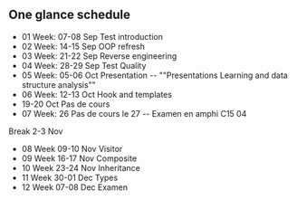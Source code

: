 ## One glance schedule

- 01 Week: 07-08 Sep Test introduction
- 02 Week: 14-15 Sep OOP refresh
- 03 Week: 21-22 Sep Reverse engineering
- 04 Week: 28-29 Sep Test Quality
- 05 Week: 05-06 Oct Presentation
-- ""Presentations Learning and data structure analysis"" 
- 06 Week: 12-13 Oct Hook and templates
- 19-20 Oct Pas de cours
- 07 Week: 26 Pas de cours le 27
-- Examen en amphi C15 04

Break 2-3 Nov

- 08 Week 09-10 Nov Visitor
- 09 Week 16-17 Nov Composite 
- 10 Week 23-24 Nov Inheritance
- 11 Week 30-01 Dec Types
- 12 Week 07-08 Dec Examen 



